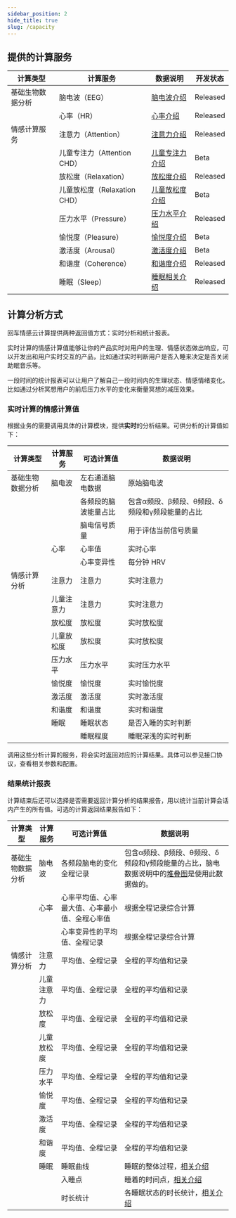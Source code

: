 ```yaml
---
sidebar_position: 2
hide_title: true
slug: /capacity
---
```


## 提供的计算服务

| 计算类型 | 计算服务 | 数据说明 | 开发状态 |
| --- | --- | --- | --- |
| 基础生物数据分析 | 脑电波（EEG） | [脑电波介绍](./☁%EF%B8%8F数据说明/脑电波（EEG）) | Released |
|  | 心率（HR） | [心率介绍](./☁%EF%B8%8F数据说明/心率（HR）) | Released |
| 情感计算服务 | 注意力（Attention） | [注意力介绍](./☁%EF%B8%8F数据说明/注意力（Attention）) | Released |
|  | 儿童专注力（Attention CHD） | [儿童专注力介绍](./☁%EF%B8%8F数据说明/儿童注意力（Attention%20CHD）) | Beta |
|  | 放松度（Relaxation） | [放松度介绍](./☁%EF%B8%8F数据说明/放松度（Relaxation）) | Released |
|  | 儿童放松度（Relaxation CHD） | [儿童放松度介绍](./☁%EF%B8%8F数据说明/儿童放松度（Relaxation%20CHD）) | Beta |
|  | 压力水平（Pressure） | [压力水平介绍](./☁%EF%B8%8F数据说明/压力水平（Pressure）) | Released |
|  | 愉悦度（Pleasure） | [愉悦度介绍](./☁%EF%B8%8F数据说明/愉悦度（Pleasure）) | Beta |
|  | 激活度（Arousal） | [激活度介绍](./☁%EF%B8%8F数据说明/激活度（Arousal）) | Beta |
|  | 和谐度（Coherence） | [和谐度介绍](./☁%EF%B8%8F数据说明/和谐度（Coherence）) | Released |
|  | 睡眠（Sleep） | [睡眠相关介绍](./☁️数据说明/睡眠（Sleep）) | Released |

## 计算分析方式

回车情感云计算提供两种返回值方式：实时分析和统计报表。

实时计算的情感计算值能够让你的产品实时对用户的生理、情感状态做出响应，可以开发出和用户实时交互的产品，比如通过实时判断用户是否入睡来决定是否关闭助眠音乐等。

一段时间的统计报表可以让用户了解自己一段时间内的生理状态、情感情绪变化。比如通过分析冥想用户的前后压力水平的变化来衡量冥想的减压效果。

### 实时计算的情感计算值

根据业务的需要调用具体的计算模块，提供**实时**的分析结果。可供分析的计算值如下：

| 计算类型 | 计算服务 | 可选计算值 | 数据说明 |
| --- | --- | --- | --- |
| 基础生物数据分析 | 脑电波 | 左右通道脑电数据 | 原始脑电波 |
|  |  | 各频段的脑波能量占比 | 包含α频段、β频段、θ频段、δ频段和γ频段能量的占比 |
|  |  | 脑电信号质量 | 用于评估当前信号质量 |  
|  | 心率 | 心率值 | 实时心率 |
|  |  | 心率变异性 | 每分钟 HRV |
| 情感计算分析 | 注意力 | 注意力 | 实时注意力 |
|  | 儿童注意力 | 注意力 | 实时注意力 |
|  | 放松度 | 放松度 | 实时放松度 |
|  | 儿童放松度 | 放松度 | 实时放松度 |
|  | 压力水平 | 压力水平 | 实时压力水平 |
|  | 愉悦度 | 愉悦度 | 实时愉悦度 |
|  | 激活度 | 激活度 | 实时激活度 |
|  | 和谐度 | 和谐度 | 实时和谐度 |
|  | 睡眠 | 睡眠状态 | 是否入睡的实时判断 |
|  |  | 睡眠程度 | 睡眠深浅的实时判断 |

调用这些分析计算的服务，将会实时返回对应的计算结果。具体可以参见接口协议，查看相关参数和配置。

### 结果统计报表

计算结束后还可以选择是否需要返回计算分析的结果报告，用以统计当前计算会话内产生的所有值。可选的计算返回结果报告如下：

| 计算类型 | 计算服务 | 可选计算值 | 数据说明 |
| --- | --- | --- | --- |
| 基础生物数据分析 | 脑电波 | 各频段脑电的变化全程记录 | 包含α频段、β频段、θ频段、δ频段和γ频段能量的占比，脑电数据说明中的[堆叠图](./☁%EF%B8%8F数据说明/脑电波（EEG）#脑电波频段能量在冥想场景中的应用)是使用此数据做的。 |
|  | 心率 | 心率平均值、心率最大值、心率最小值、全程心率值 | 根据全程记录综合计算 |
|  |  | 心率变异性的平均值、全程记录 | 根据全程记录综合计算 |
| 情感计算分析 | 注意力 | 平均值、全程记录 | 全程的平均值和记录 |
|  | 儿童注意力 | 平均值、全程记录 | 全程的平均值和记录 |
|  | 放松度 | 平均值、全程记录 | 全程的平均值和记录 |
|  | 儿童放松度 | 平均值、全程记录 | 全程的平均值和记录 |
|  | 压力水平 | 平均值、全程记录 | 全程的平均值和记录 |
|  | 愉悦度 | 平均值、全程记录 | 全程的平均值和记录 |
|  | 激活度 | 平均值、全程记录 | 全程的平均值和记录 |
|  | 和谐度 | 平均值、全程记录 | 全程的平均值和记录 |
|  | 睡眠 | 睡眠曲线 | 睡眠的整体过程，[相关介绍](./☁%EF%B8%8F数据说明/睡眠（Sleep）#睡眠曲线（sleep-curve）) |
|  |  | 入睡点 | 睡着的时间点，[相关介绍](./☁%EF%B8%8F数据说明/睡眠（Sleep）#入睡点（sleep-point）) |
|  |  | 时长统计 | 各睡眠状态的时长统计，[相关介绍](./☁%EF%B8%8F数据说明/睡眠（Sleep）#入睡点（sleep-point）) |
